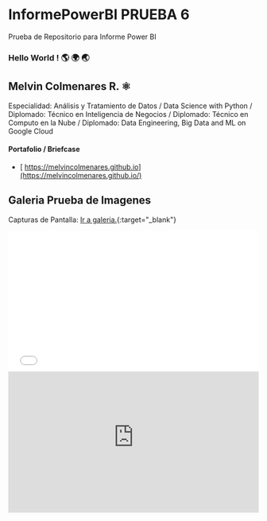 <style>
.embed-container {
  position: relative;
  padding-bottom: 56.25%;
  height: 0;
  overflow: hidden;
}
.embed-container iframe {
  position: absolute;
  top:0;
  left: 0;
  width: 100%;
  height: 100%;
}
</style>

# InformePowerBI PRUEBA 6
Prueba de Repositorio para Informe Power BI

### Hello World !      :earth_americas: :earth_africa: :earth_asia:

## Melvin Colmenares R. :atom_symbol:

Especialidad: Análisis y Tratamiento de Datos / Data Science with Python / Diplomado: Técnico en Inteligencia de Negocios / Diplomado: Técnico en Computo en la Nube / Diplomado: Data Engineering, Big Data and ML on Google Cloud

#### Portafolio  / Briefcase 

- [ https://melvincolmenares.github.io](https://melvincolmenares.github.io/)

## Galeria Prueba de Imagenes
Capturas de Pantalla: [Ir a galeria.](https://melvincolmenares.github.io/gallery/){:target="_blank"}
<!-- <div class="embed-container">
    <iframe src="https://melvincolmenares.github.io/gallery/" frameborder="0" allowfullscreen></iframe>
</div>
-->
<div class="embed-container">
    <iframe src="/gallery/" frameborder="0" allowfullscreen></iframe>
</div>

<div class="embed-container">
    <iframe src="https://melvincolmenares.github.io/nuevoinforme/" frameborder="0" scrolling = "no" allowfullscreen ></iframe>
</div>
